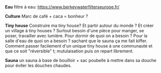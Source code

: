 **Eau**
filtre à eau: https://www.berkeywaterfilterseurope.fr/

**Culture**
Marc de café + caca = bonheur ?

**Tiny house**
Construire ma tiny house? Et partir autour du monde ?
Et créer un village à tiny houses ?
Surtout besoin d'une pièce pour manger, se poser, travailler avec lumière. Pour dormir de quoi on a besoin ? Pour la salle d'eau de quoi on a besoin ? sachant que le sauna ça me fait kiffer.  
Comment passer facilement d'un unique tiny house à une communauté et que ce soit "réversible" t; mutulaisation puis on repart librement.

**Sauna**
un sauna à base de bouilloir + sac poubelle à mettre dans sa douche pour éviter les douches chaudes.




